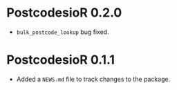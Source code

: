 # PostcodesioR 0.2.0

* `bulk_postcode_lookup` bug fixed.

# PostcodesioR 0.1.1

* Added a `NEWS.md` file to track changes to the package.
